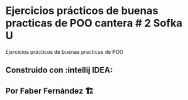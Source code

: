 # Ejercicios prácticos de buenas practicas de POO  cantera # 2 Sofka U
Ejercicios prácticos de buenas practicas de POO

## Construido con :intellij IDEA:



## Por Faber Fernández :building_construction:
